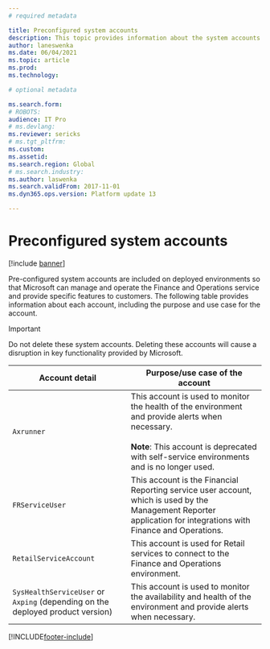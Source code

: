 ```yaml
---
# required metadata

title: Preconfigured system accounts
description: This topic provides information about the system accounts that are pre-configured on your Finance and Operations environments.
author: laneswenka
ms.date: 06/04/2021
ms.topic: article
ms.prod: 
ms.technology: 

# optional metadata

ms.search.form: 
# ROBOTS: 
audience: IT Pro
# ms.devlang: 
ms.reviewer: sericks
# ms.tgt_pltfrm: 
ms.custom: 
ms.assetid: 
ms.search.region: Global
# ms.search.industry: 
ms.author: laswenka
ms.search.validFrom: 2017-11-01
ms.dyn365.ops.version: Platform update 13

---
```


# Preconfigured system accounts

[!include [banner](../includes/banner.md)]

Pre-configured system accounts are included on deployed environments so that Microsoft can manage and operate the Finance and Operations service and provide specific features to customers. The following table provides information about each account, including the purpose and use case for the account.  

> [!IMPORTANT] 
> Do not delete these system accounts. Deleting these accounts will cause a disruption in key functionality provided by Microsoft.

| Account detail | Purpose/use case of the account|
|---|---|
| `Axrunner` | This account is used to monitor the health of the environment and provide alerts when necessary.<br><br>**Note**: This account is deprecated with self-service environments and is no longer used. |
| `FRServiceUser` | This account is the Financial Reporting service user account, which is used by the Management Reporter application for integrations with Finance and Operations. |
| `RetailServiceAccount` | This account is used for Retail services to connect to the Finance and Operations environment. |
| `SysHealthServiceUser` or `Axping` (depending on the deployed product version) | This account is used to monitor the availability and health of the environment and provide alerts when necessary. |


[!INCLUDE[footer-include](../../../includes/footer-banner.md)]
